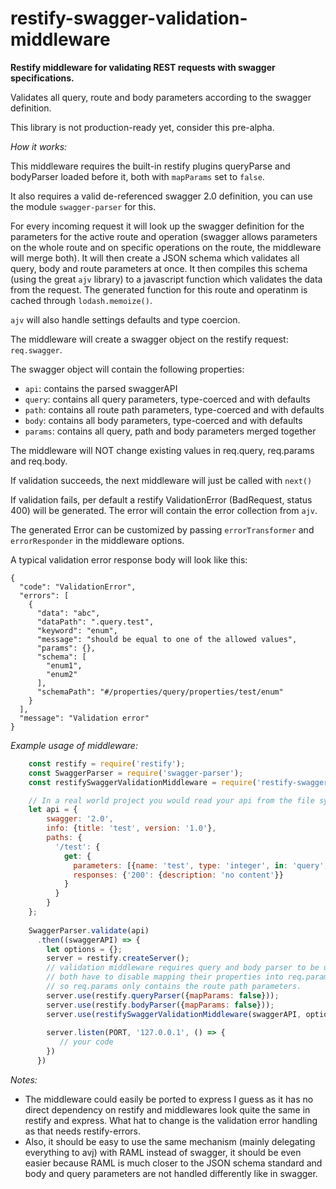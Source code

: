 # restify-swagger-validation-middleware
**Restify middleware for validating REST requests with swagger specifications.**

Validates all query, route and body parameters according to the swagger definition.

This library is not production-ready yet, consider this pre-alpha.

*How it works:*

This middleware requires the built-in restify plugins queryParse and bodyParser loaded before it, both with ````mapParams```` set to ````false````.

It also requires a valid de-referenced swagger 2.0 definition, you can use the module ````swagger-parser```` for this.

For every incoming request it will look up the swagger definition for the parameters for the active route and operation 
(swagger allows parameters on the whole route and on specific operations on the route, the middleware will merge both).
It will then create a JSON schema which validates all query, body and route parameters at once. It then compiles this 
schema (using the great ````ajv```` library) to a javascript function which validates the data from the request. The 
generated function for this route and operatinm is cached through ````lodash.memoize()````.

````ajv```` will also handle settings defaults and type coercion.   

The middleware will create a swagger object on the restify request: ````req.swagger````.

The swagger object will contain the following properties:

- ````api````: contains the parsed swaggerAPI
- ````query````: contains all query parameters, type-coerced and with defaults
- ````path````: contains all route path parameters, type-coerced and with defaults
- ````body````: contains all body parameters, type-coerced and with defaults
- ````params````: contains all query, path and body parameters merged together 

The middleware will NOT change existing values in req.query, req.params and req.body.

If validation succeeds, the next middleware will just be called with ````next()````

If validation fails, per default a restify ValidationError (BadRequest, status 400) will be generated.
The error will contain the error collection from ````ajv````.

The generated Error can be customized by passing  ````errorTransformer```` and ````errorResponder```` in the middleware options.

A typical validation error response body will look like this:

    {
      "code": "ValidationError",
      "errors": [
        {
          "data": "abc",
          "dataPath": ".query.test",
          "keyword": "enum",
          "message": "should be equal to one of the allowed values",
          "params": {},
          "schema": [
            "enum1",
            "enum2"
          ],
          "schemaPath": "#/properties/query/properties/test/enum"
        }
      ],
      "message": "Validation error"
    }

*Example usage of middleware:*
```js
    const restify = require('restify');
    const SwaggerParser = require('swagger-parser');
    const restifySwaggerValidationMiddleware = require('restify-swagger-validation-middleware');

    // In a real world project you would read your api from the file system
    let api = {
        swagger: '2.0',
        info: {title: 'test', version: '1.0'},
        paths: {
          '/test': {
            get: {
              parameters: [{name: 'test', type: 'integer', in: 'query', required: true}],
              responses: {'200': {description: 'no content'}}
            }
          }
        }
    };
    
    SwaggerParser.validate(api)
      .then((swaggerAPI) => {
        let options = {};
        server = restify.createServer();
        // validation middleware requires query and body parser to be used,
        // both have to disable mapping their properties into req.params
        // so req.params only contains the route path parameters.
        server.use(restify.queryParser({mapParams: false}));
        server.use(restify.bodyParser({mapParams: false}));
        server.use(restifySwaggerValidationMiddleware(swaggerAPI, options));
    
        server.listen(PORT, '127.0.0.1', () => {
           // your code
        })
      })
```
*Notes:*

- The middleware could easily be ported to express I guess as it has no direct dependency on restify and middlewares look 
quite the same in restify and express. What hat to change is the validation error handling as that needs restify-errors.
- Also, it should be easy to use the same mechanism (mainly delegating everything to avj) with RAML instead of swagger,
it should be even easier because RAML is much closer to the JSON schema standard and body and query parameters are not
handled differently like in swagger.
